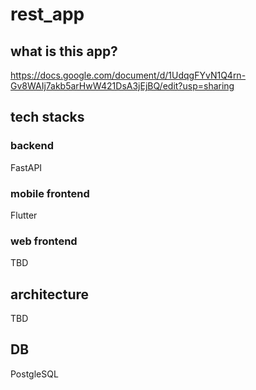 # rest_app

## what is this app?
https://docs.google.com/document/d/1UdqgFYvN1Q4rn-Gv8WAIj7akb5arHwW421DsA3jEjBQ/edit?usp=sharing

## tech stacks
### backend
FastAPI
### mobile frontend
Flutter
### web frontend
TBD

## architecture
TBD

## DB
PostgleSQL
